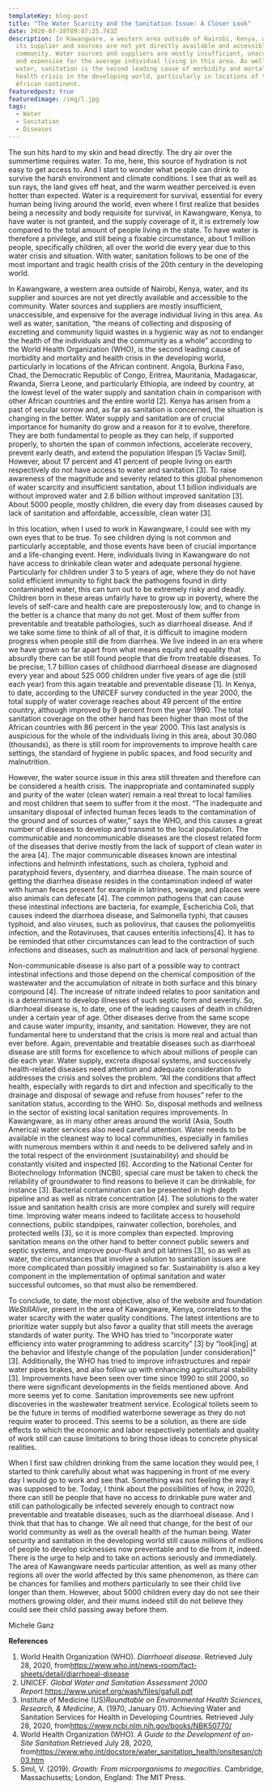 ```yaml
---
templateKey: blog-post
title: "The Water Scarcity and the Sanitation Issue: A Closer Look"
date: 2020-07-28T09:07:25.743Z
description: In Kawangware, a western area outside of Nairobi, Kenya, water, and
  its supplier and sources are not yet directly available and accessible to the
  community. Water sources and suppliers are mostly insufficient, unaccessible,
  and expensive for the average individual living in this area. As well as
  water, sanitation is the second leading cause of morbidity and mortality and
  health crisis in the developing world, particularly in locations of the
  African continent.
featuredpost: true
featuredimage: /img/l.jpg
tags:
  - Water
  - Sanitation
  - Diseases
---
```

The sun hits hard to my skin and head directly. The dry air over the summertime requires water. To me, here, this source of hydration is not easy to get access to. And I start to wonder what people can drink to survive the harsh environment and climate conditions. I see that as well as sun rays, the land gives off heat, and the warm weather perceived is even hotter than expected. Water is a requirement for survival, essential for every human being living around the world, even where I first realize that besides being a necessity and body requisite for survival, in Kawangware, Kenya, to have water is not granted, and the supply coverage of it, it is extremely low compared to the total amount of people living in the state. To have water is therefore a privilege, and still being a fixable circumstance, about 1 million people, specifically children, all over the world die every year due to this water crisis and situation. With water, sanitation follows to be one of the most important and tragic health crisis of the 20th century in the developing world.

In Kawangware, a western area outside of Nairobi, Kenya, water, and its supplier and sources are not yet directly available and accessible to the community. Water sources and suppliers are mostly insufficient, unaccessible, and expensive for the average individual living in this area. As well as water, sanitation, “the means of collecting and disposing of excreting and community liquid wastes in a hygienic way as not to endanger the health of the individuals and the community as a whole” according to the World Health Organization (WHO), is the second leading cause of morbidity and mortality and health crisis in the developing world, particularly in locations of the African continent. Angola, Burkina Faso, Chad, the Democratic Republic of Congo, Eritrea, Mauritania, Madagascar, Rwanda, Sierra Leone, and particularly Ethiopia, are indeed by country, at the lowest level of the water supply and sanitation chain in comparison with other African countries and the entire world \[2]. Kenya has arisen from a past of secular sorrow and, as far as sanitation is concerned, the situation is changing in the better.                            Water supply and sanitation are of crucial importance for humanity do grow and a reason for it to evolve, therefore. They are both fundamental to people as they can help, if supported properly, to shorten the span of common infections, accelerate recovery, prevent early death, and extend the population lifespan \[5 Vaclav Smil]. However, about 17 percent and 41 percent of people living on earth respectively do not have access to water and sanitation \[3].                                                             To raise awareness of the magnitude and severity related to this global phenomenon of water scarcity and insufficient sanitation, about 1.1 billion individuals are without improved water and 2.6 billion without improved sanitation \[3]. About 5000 people, mostly children, die every day from diseases caused by lack of sanitation and affordable, accessible, clean water \[3].

In this location, when I used to work in Kawangware, I could see with my own eyes that to be true. To see children dying is not common and particularly acceptable, and those events have been of crucial importance and a life-changing event. Here, individuals living in Kawangware do not have access to drinkable clean water and adequate personal hygiene. Particularly for children under 3 to 5 years of age, where they do not have solid efficient immunity to fight back the pathogens found in dirty contaminated water, this can turn out to be extremely risky and deadly. Children born in these areas unfairly have to grow up in poverty, where the levels of self-care and health care are preposterously low, and to change in the better is a chance that many do not get.                                                                                                Most of them suffer from preventable and treatable pathologies, such as diarrhoeal disease. And if we take some time to think of all of that, it is difficult to imagine modern progress when people still die from diarrhea. We live indeed in an era where we have grown so far apart from what means equity and equality that absurdly there can be still found people that die from treatable diseases. To be precise, 1.7 billion cases of childhood diarrhoeal disease are diagnosed every year and about 525 000 children under five years of age die (still each year) from this again treatable and preventable disease \[1].                                                                    In Kenya, to date, according to the UNICEF survey conducted in the year 2000, the total supply of water coverage reaches about 49 percent of the entire country, although improved by 9 percent from the year 1990. The total sanitation coverage on the other hand has been higher than most of the African countries with 86 percent in the year 2000. This last analysis is auspicious for the whole of the individuals living in this area, about 30.080 (thousands), as there is still room for improvements to improve health care settings, the standard of hygiene in public spaces, and food security and malnutrition.

However, the water source issue in this area still threaten and therefore can be considered a health crisis. The inappropriate and contaminated supply and purity of the water (clean water) remain a real threat to local families and most children that seem to suffer from it the most. “The inadequate and unsanitary disposal of infected human feces leads to the contamination of the ground and of sources of water,” says the WHO, and this causes a great number of diseases to develop and transmit to the local population. The communicable and noncommunicable diseases are the closest related form of the diseases that derive mostly from the lack of support of clean water in the area \[4].                                                              The major communicable diseases known are intestinal infections and helminth infestations, such as cholera, typhoid and paratyphoid fevers, dysentery, and diarrhea disease.                                                                                                              The main source of getting the diarrhea disease resides in the contamination indeed of water with human feces present for example in latrines, sewage, and places were also animals can defecate \[4]. The common pathogens that can cause these intestinal infections are bacteria, for example, Escherichia Coli, that causes indeed the diarrhoea disease, and Salmonella typhi, that causes typhoid, and also viruses, such as poliovirus, that causes the poliomyelitis infection, and the Rotaviruses, that causes enteritis infections\[4]. It has to be reminded that other circumstances can lead to the contraction of such infections and diseases, such as malnutrition and lack of personal hygiene. 

Non-communicable disease is also part of a possible way to contract intestinal infections and those depend on the chemical composition of the wastewater and the accumulation of nitrate in both surface and this binary compound \[4]. The increase of nitrate indeed relates to poor sanitation and is a determinant to develop illnesses of such septic form and severity.                                                      So, diarrhoeal disease is, to date, one of the leading causes of death in children under a certain year of age. Other diseases derive from the same scope and cause water impurity, insanity, and sanitation. However, they are not fundamental here to understand that the crisis is more real and actual than ever before. Again, preventable and treatable diseases such as diarrhoeal disease are still forms for excellence to which about millions of people can die each year. Water supply, excreta disposal systems, and successively health-related diseases need attention and adequate consideration fo addresses the crisis and solves the problem. “All the conditions that affect health, especially with regards to dirt and infection and specifically to the drainage and disposal of sewage and refuse from houses” refer to the sanitation status, according to the WHO. So, disposal methods and wellness in the sector of existing local sanitation requires improvements.                                                                                                                      In Kawangware, as in many other areas around the world (Asia, South America) water services also need careful attention. Water needs to be available in the cleanest way to local communities, especially in families with numerous members within it and needs to be delivered safely and in the total respect of the environment (sustainability) and should be constantly visited and inspected \[6]. According to the National Center for Biotechnology Information (NCBI), special care must be taken to check the reliability of groundwater to find reasons to believe it can be drinkable, for instance \[3]. Bacterial contamination can be presented in high depth pipeline and as well as nitrate concentration \[4].                The solutions to the water issue and sanitation health crisis are more complex and surely will require time. Improving water means indeed to facilitate access to household connections, public standpipes, rainwater collection, boreholes, and protected wells \[3], so it is more complex than expected. Improving sanitation means on the other hand to better connect public sewers and septic systems, and improve pour-flush and pit latrines \[3], so as well as water, the circumstances that involve a solution to sanitation issues are more complicated than possibly imagined so far. Sustainability is also a key component in the implementation of optimal sanitation and water successful outcomes, so that must also be remembered.

To conclude, to date, the most objective, also of the website and foundation *WeStillAlive*, present in the area of Kawangware, Kenya, correlates to the water scarcity with the water quality conditions. The latest intentions are to prioritize water supply but also favor a quality that still meets the average standards of water purity. The WHO has tried to “incorporate water efficiency into water programming to address scarcity” \[3] by “look\[ing] at the behavior and lifestyle change of the population \[under consideration]” \[3]. Additionally, the WHO has tried to improve infrastructures and repair water pipes brakes, and also follow up with enhancing agricultural stability \[3]. Improvements have been seen over time since 1990 to still 2000, so there were significant developments in the fields mentioned above. And more seems yet to come.                                                Sanitation improvements see new upfront discoveries in the wastewater treatment service. Ecological toilets seem to be the future in terms of modified waterborne sewerage as they do not require water to proceed. This seems to be a solution, as there are side effects to which the economic and labor respectively potentials and quality of work still can cause limitations to bring those ideas to concrete physical realities.

When I first saw children drinking from the same location they would pee, I started to think carefully about what was happening in front of me every day I would go to work and see that. Something was not feeling the way it was supposed to be. Today, I think about the possibilities of how, in 2020, there can still be people that have no access to drinkable pure water and still can pathologically be infected severely enough to contract now preventable and treatable diseases, such as the diarrhoeal disease. And I think that that has to change. We all need that change, for the best of our world community as well as the overall health of the human being.                                                                                                                                   Water security and sanitation in the developing world still cause millions of millions of people to develop sicknesses now preventable and to die from it, indeed. There is the urge to help and to take on actions seriously and immediately.                       The area of Kawangware needs particular attention, as well as many other regions all over the world affected by this same phenomenon, as there can be chances for families and mothers particularly to see their child live longer than them. However, about 5000 children every day do not see their mothers growing older, and their mums indeed still do not believe they could see their child passing away before them.

Michele Ganz

**References**

1. World Health Organization (WHO). *Diarrhoeal disease*. Retrieved July 28, 2020, from<https://www.who.int/news-room/fact-sheets/detail/diarrhoeal-disease>
2. UNICEF. *Global Water and Sanitation Assessment 2000 Report.*<https://www.unicef.org/wash/files/gafull.pdf>
3. Institute of Medicine (US)*Roundtable on Environmental Health Sciences, Research, & Medicine*, A. (1970, January 01). Achieving Water and Sanitation Services for Health in Developing Countries. Retrieved July 28, 2020, from<https://www.ncbi.nlm.nih.gov/books/NBK50770/>
4. World Health Organization (WHO). *A Guide to the Development of on-Site Sanitation*.Retrieved July 28, 2020, from<https://www.who.int/docstore/water_sanitation_health/onsitesan/ch03.htm>
5. Smil, V. (2019). *Growth: From microorganisms to megacities*. Cambridge, Massachusetts; London, England: The MIT Press.